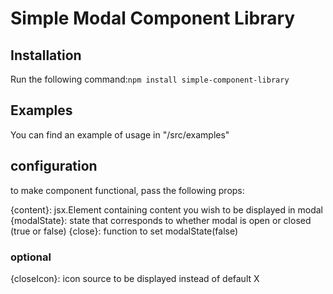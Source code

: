 # Simple Modal Component Library

## Installation 
Run the following command:`npm install simple-component-library`

## Examples
You can find an example of usage in "/src/examples"

## configuration

to make component functional, pass the following props:

{content}: jsx.Element containing content you wish to be displayed in modal
{modalState}: state that corresponds to whether modal is open or closed (true or false)
{close}: function to set modalState(false)

### optional

{closeIcon}: icon source to be displayed instead of default X